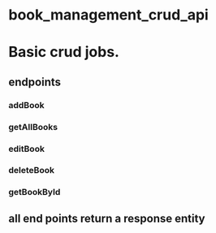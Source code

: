# book_management_crud_api

# Basic crud jobs. 


## endpoints 
### addBook
### getAllBooks
### editBook
### deleteBook
### getBookById


## all end points return a response entity
